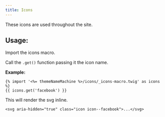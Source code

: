 ```yaml
---
title: Icons
---
```


These icons are used throughout the site.

## Usage:

Import the icons macro.

Call the `.get()` function passing it the icon name.

**Example:**
```
{% import '<%= themeNameMachine %>/icons/_icons-macro.twig' as icons %}
{{ icons.get('facebook') }}
```
This will render the svg inline.
```
<svg aria-hidden="true" class="icon icon--facebook">...</svg>
```
